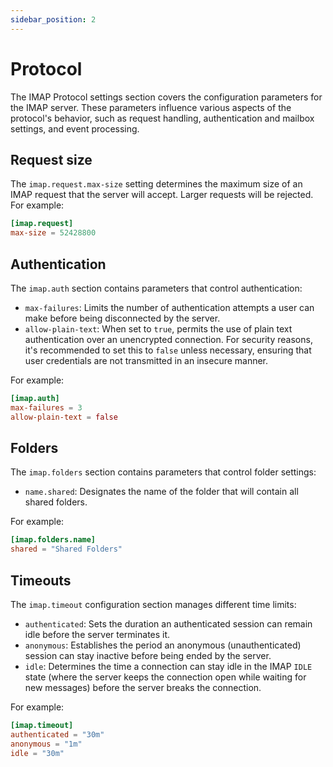 ```yaml
---
sidebar_position: 2
---
```


# Protocol

The IMAP Protocol settings section covers the configuration parameters for the IMAP server. These parameters influence various aspects of the protocol's behavior, such as request handling, authentication and mailbox settings, and event processing. 

## Request size

The `imap.request.max-size` setting determines the maximum size of an IMAP request that the server will accept. Larger requests will be rejected. For example:

```toml
[imap.request]
max-size = 52428800
```

## Authentication

The `imap.auth` section contains parameters that control authentication:

- `max-failures`: Limits the number of authentication attempts a user can make before being disconnected by the server. 
- `allow-plain-text`: When set to `true`, permits the use of plain text authentication over an unencrypted connection. For security reasons, it's recommended to set this to `false` unless necessary, ensuring that user credentials are not transmitted in an insecure manner.

For example:

```toml
[imap.auth]
max-failures = 3
allow-plain-text = false
```

## Folders

The `imap.folders` section contains parameters that control folder settings:

- `name.shared`: Designates the name of the folder that will contain all shared folders.

For example:

```toml
[imap.folders.name]
shared = "Shared Folders"
```

## Timeouts

The `imap.timeout` configuration section manages different time limits:

- `authenticated`: Sets the duration an authenticated session can remain idle before the server terminates it. 
- `anonymous`: Establishes the period an anonymous (unauthenticated) session can stay inactive before being ended by the server.
- `idle`: Determines the time a connection can stay idle in the IMAP `IDLE` state (where the server keeps the connection open while waiting for new messages) before the server breaks the connection.

For example:

```toml
[imap.timeout]
authenticated = "30m"
anonymous = "1m"
idle = "30m"
```

